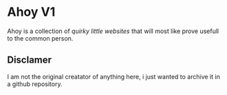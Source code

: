 # Ahoy V1

Ahoy is a collection of *quirky little websites* that will most like prove usefull to the common person.

## Disclamer

I am not the original creatator of anything here, i just wanted to archive it in a github repository.
